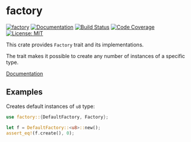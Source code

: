factory
=======

[![factory](http://meritbadge.herokuapp.com/factory)](https://crates.io/crates/factory)
[![Documentation](https://docs.rs/factory/badge.svg)](https://docs.rs/factory)
[![Build Status](https://travis-ci.org/sile/factory.svg?branch=master)](https://travis-ci.org/sile/factory)
[![Code Coverage](https://codecov.io/gh/sile/factory/branch/master/graph/badge.svg)](https://codecov.io/gh/sile/factory/branch/master)
[![License: MIT](https://img.shields.io/badge/license-MIT-blue.svg)](LICENSE)

This crate provides `Factory` trait and its implementations.

The trait makes it possible to create any number of instances of a specific type.

[Documentation](https://docs.rs/factory)

Examples
--------

Creates default instances of `u8` type:

```rust
use factory::{DefaultFactory, Factory};

let f = DefaultFactory::<u8>::new();
assert_eq!(f.create(), 0);
```
